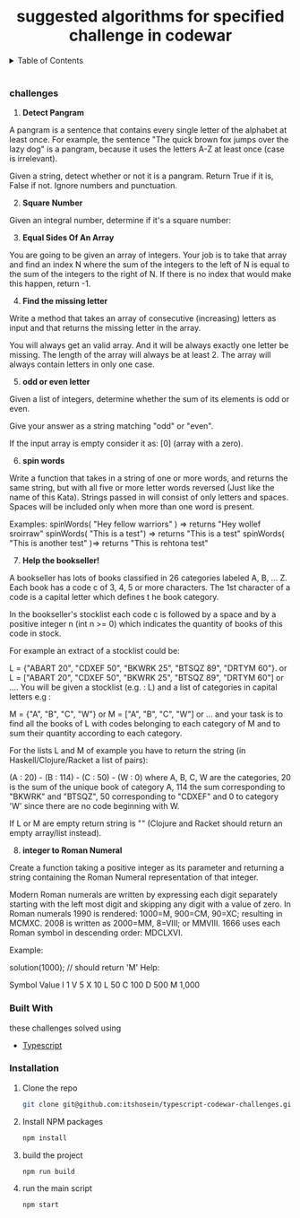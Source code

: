 <div align="center">
  

  <h1 align="center">suggested algorithms for specified challenge in codewar</h1>

</div>

<details>
  <summary>Table of Contents</summary>
  <ol>
    <a href="#challenges">Challenges</a>
    <ul>
      <li><a href="#detect-pangram">Detect Pangram</a></li>
    </ul>
    <li><a href="#built-with">Built With</a></li>
    <li><a href="#installation">Installation</a></li>
  </ol>
</details>
<br/>

<div id="challenges"></div>

### challenges


<div id="detect-pangram"></div>

1. **Detect Pangram**

A pangram is a sentence that contains every single letter of the alphabet at least once. For example, the sentence "The quick brown fox jumps over the lazy dog" is a pangram, because it uses the letters A-Z at least once (case is irrelevant).

Given a string, detect whether or not it is a pangram. Return True if it is, False if not. Ignore numbers and punctuation.

2. **Square Number**

Given an integral number, determine if it's a square number:

3. **Equal Sides Of An Array**

You are going to be given an array of integers. Your job is to take that array and find an index N where the sum of the integers to the left of N is equal to the sum of the integers to the right of N. If there is no index that would make this happen, return -1.

4. **Find the missing letter**

Write a method that takes an array of consecutive (increasing) letters as input and that returns the missing letter in the array.

You will always get an valid array. And it will be always exactly one letter be missing. The length of the array will always be at least 2.
The array will always contain letters in only one case.

5. **odd or even letter**

Given a list of integers, determine whether the sum of its elements is odd or even.

Give your answer as a string matching "odd" or "even".

If the input array is empty consider it as: [0] (array with a zero).

6. **spin words**

Write a function that takes in a string of one or more words, and returns the same string, but with all five or more letter words reversed (Just like the name of this Kata). Strings passed in will consist of only letters and spaces. Spaces will be included only when more than one word is present.

Examples: spinWords( "Hey fellow warriors" ) => returns "Hey wollef sroirraw" spinWords( "This is a test") => returns "This is a test" spinWords( "This is another test" )=> returns "This is rehtona test"

7. **Help the bookseller!**

A bookseller has lots of books classified in 26 categories labeled A, B, ... Z. Each book has a code c of 3, 4, 5 or more characters. The 1st character of a code is a capital letter which defines t
he book category.

In the bookseller's stocklist each code c is followed by a space and by a positive integer n (int n >= 0) which indicates the quantity of books of this code in stock.

For example an extract of a stocklist could be:

L = {"ABART 20", "CDXEF 50", "BKWRK 25", "BTSQZ 89", "DRTYM 60"}.
or
L = ["ABART 20", "CDXEF 50", "BKWRK 25", "BTSQZ 89", "DRTYM 60"] or ....
You will be given a stocklist (e.g. : L) and a list of categories in capital letters e.g :

M = {"A", "B", "C", "W"} 
or
M = ["A", "B", "C", "W"] or ...
and your task is to find all the books of L with codes belonging to each category of M and to sum their quantity according to each category.

For the lists L and M of example you have to return the string (in Haskell/Clojure/Racket a list of pairs):

(A : 20) - (B : 114) - (C : 50) - (W : 0)
where A, B, C, W are the categories, 20 is the sum of the unique book of category A, 114 the sum corresponding to "BKWRK" and "BTSQZ", 50 corresponding to "CDXEF" and 0 to category 'W' since there are no code beginning with W.

If L or M are empty return string is "" (Clojure and Racket should return an empty array/list instead).

8. **integer to Roman Numeral**

Create a function taking a positive integer as its parameter and returning a string containing the Roman Numeral representation of that integer.

Modern Roman numerals are written by expressing each digit separately starting with the left most digit and skipping any digit with a value of zero. In Roman numerals 1990 is rendered: 1000=M, 900=CM, 90=XC; resulting in MCMXC. 2008 is written as 2000=MM, 8=VIII; or MMVIII. 1666 uses each Roman symbol in descending order: MDCLXVI.

Example:

solution(1000); // should return 'M'
Help:

Symbol    Value
I          1
V          5
X          10
L          50
C          100
D          500
M          1,000

### Built With

<div id="built-with"></div>

these challenges solved using 

- [Typescript](https://www.typescriptlang.org/)

### Installation

<div id="installation"></div>

1. Clone the repo

   ```sh
   git clone git@github.com:itshosein/typescript-codewar-challenges.git
   ```

2. Install NPM packages
   ```sh
   npm install
   ```
3. build the project

   ```sh
   npm run build
   ```
4. run the main script

   ```sh
   npm start
   ```


